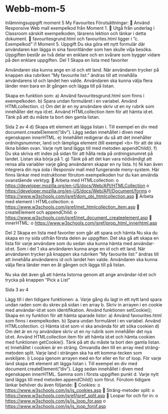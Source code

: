 # Webb-mom-5

Inlämningsuppgift moment 5
My Favourites
Förutsättningar:
 Använd Responsive Web mall exempelkod från Moment 1.
 Utgå från underlag i Classroom särskilt exempelkoden, lärarens lektion och länkar i detta
dokument.
 favouritesgrund.html och favourites.html ligger i ”c. Exempelkod” i1 Moment 5.
Uppgift
Du ska göra ett nytt formulär där användaren kan lägga in sina favoritländer som hen skulle vilja
besöka.
Uppgiften består av två delar en enklare och en svårare som bygger vidare på den enklare uppgiften.
Del 1 Skapa en lista med favoriter

Användaren ska kunna ange en id och ett land. När användaren trycker på knappen ska rubriken ”My
favourite list:” ändras till att innehålla användarens id och landet hen valde. Användaren ska kunna
välja flera länder men bara en åt gången och lägga till på listan.

Skapa en funktion som:
a) Använd favouritesgrund.html som finns i exempelkoden.
b) Spara undan formuläret i en variabel. Använd HTMLcollection.
c) Om det är en ny användare skriv ut en ny rubrik som innehåller det nya id:et. Använd
HTMLcollection item för att hämta id:et. Tänk på att du måste ta bort den gamla listan.

Sida 2 av 4
d) Skapa ett element att lägga listan i. Till exempel en div med document.createElement(”div”).
Lägg sedan innehållet i diven med egenskapen innerHTML.
e) Innehållet redigerar du så att det innehåller ordningsnummer, land och lämpliga element (till
exempel &lt;b&gt; för att de ska likna bilden ovan. Varje nytt land läggs till med metoden
appendChild().
f) Du ska skriva ett index på sidan för att hålla reda på ordningsnumret på landet. Listan ska
börja på 1.
g) Tänk på att det kan vara nödvändigt att rensa alla variabler varje gång användaren skapar en
ny lista.
h) Ni kan även integrera din nya sida i Responsiv mall med fungerande meny-system.
Här finns länkar med instruktioner förutom exempelkoden hur du kan använda ovanstående verktyg:
 Arbeta med HTMLcollection:
o https://developer.mozilla.org/en-US/docs/Web/API/HTMLCollection
o https://developer.mozilla.org/en-US/docs/Web/API/Document/forms
o https://www.w3schools.com/jsref/dom_obj_htmlcollection.asp
 Arbeta med element i HTMLcollection:
o https://www.w3schools.com/jsref/met_htmlcollection_item.asp
 createElement och appendChild:
o https://www.w3schools.com/jsref/met_document_createelement.asp
 innerHTML:
o https://www.w3schools.com/jsref/prop_html_innerhtml.asp

Del 2 Skapa en lista med favoriter som går att spara och hämta
Nu ska du skapa en ny sida utifrån första delen av uppgiften. Det ska gå att skapa en lista för varje
användare som du sedan ska kunna hämta med användar-id:et.
Som i del 1 ska användaren kunna ange en id och ett land. När användaren trycker på knappen ska
rubriken ”My favourite list:” ändras till att innehålla användarens id och landet hen valde.
Användaren ska kunna välja flera länder men en åt gången och lägga till på listan.

Nu ska det även gå att hämta listorna genom att ange användar-id:et och trycka på knappen ”Pick a
List”

Sida 3 av 4

Lägg till i den tidigare funktionen:
a. Varje gång du lagt in ett nytt land spara undan raden som du skrev på sidan i en array
b. Skriv in arrayen i en cookie med användar-id:et som identifikation. Använd funktionen
setCookie();
Skapa en ny funktion för att hämta sparade listor:
a) Använd favourites.html som finns i exempelkoden.
b) Spara undan formuläret i en variabel. Använd HTMLcollection.
c) Hämta id:et som vi ska använda för att söka cookien
d) Om det är en ny användare skriv ut en ny rubrik som innehåller det nya id:et. Använd
HTMLcollection item för att hämta id:et och hämta cookien med funktionen getCookie().
Tänk på att du måste ta bort den gamla listan.
e) Innehållet i cookien är en sträng. Omvandla den till en array med sträng-metoden split. Varje
land i strängen ska ha ett komma-tecken som avskiljare.
i) Loopa igenom arrayen med en for eller en for of loop. För varje land skapa ett element att
lägga listan i. Till exempel en div med document.createElement(”div”). Lägg sedan innehållet
i diven med egenskapen innerHTML. Samma som i första uppgiften punkt d. Varje nytt land
läggs till med metoden appendChild() som förut.
Förutom tidigare länkar behöver du även följande:
 Cookies:
o https://www.w3schools.com/js/js_cookies.asp
 Sträng-metoder split:
o https://www.w3schools.com/jsref/jsref_split.asp
 Loopar for och for in:
o https://www.w3schools.com/js/js_loop_for.asp
o https://www.w3schools.com/js/js_loop_forof.asp
